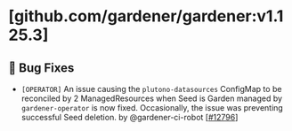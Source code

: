 # [github.com/gardener/gardener:v1.125.3]

## 🐛 Bug Fixes
- `[OPERATOR]` An issue causing the `plutono-datasources` ConfigMap to be reconciled by 2 ManagedResources when Seed is Garden managed by `gardener-operator` is now fixed. Occasionally, the issue was preventing successful Seed deletion. by @gardener-ci-robot [[#12796](https://github.com/gardener/gardener/pull/12796)]
